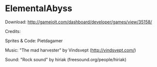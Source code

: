ElementalAbyss
==============

Download: http://gamejolt.com/dashboard/developer/games/view/35158/

Credits:


Sprites & Code: Pietdagamer

Music: "The mad harvester" by Vindsvept (http://vindsvept.com/)

Sound: "Rock sound" by hiriak (freesound.org/people/hiriak)
